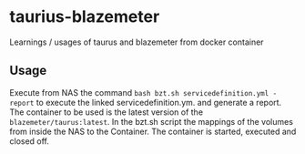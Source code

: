 # taurius-blazemeter

Learnings / usages of taurus and blazemeter from docker container

## Usage

Execute from NAS the command `bash bzt.sh servicedefinition.yml -report` to execute the linked servicedefinition.ym. and generate a report. The container to be used is the latest version of the `blazemeter/taurus:latest`. In the bzt.sh script the mappings of the volumes from inside the NAS to the Container. The container is started, executed and closed off.
